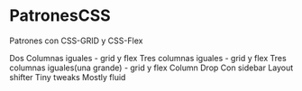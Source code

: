 # PatronesCSS
Patrones con CSS-GRID y CSS-Flex

Dos Columnas iguales - grid y flex
Tres columnas iguales - grid y flex
Tres columnas iguales(una grande) - grid y flex
Column Drop
Con sidebar
Layout shifter
Tiny tweaks
Mostly fluid
